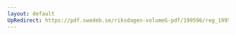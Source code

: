 ```yaml
---
layout: default
UpRedirect: https://pdf.swedeb.se/riksdagen-volumeG-pdf/199596/reg_199596_UbU/reg_199596_UbU_0003.pdf
---
```

